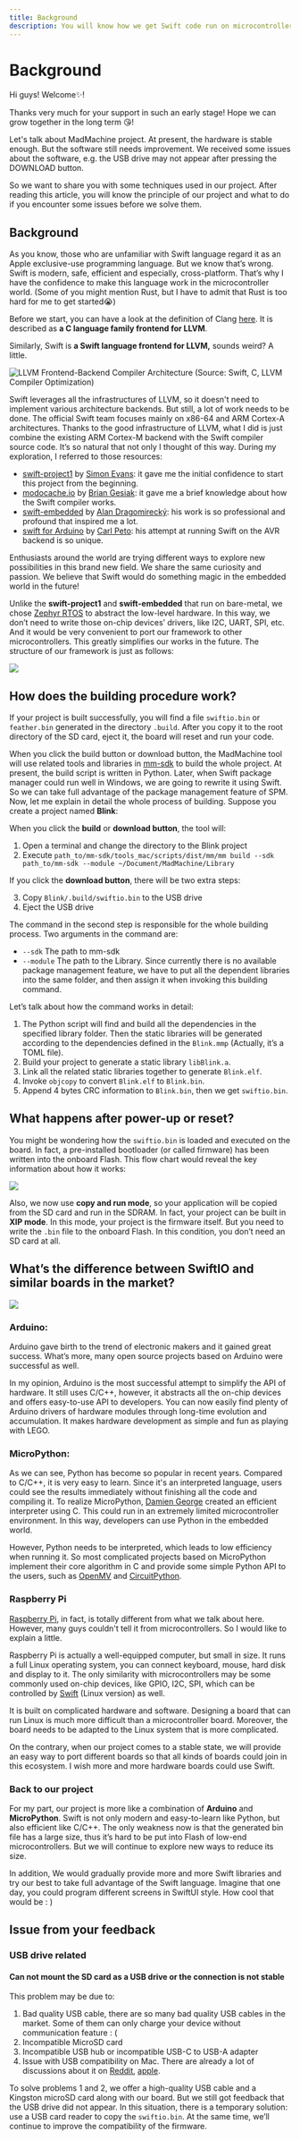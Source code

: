 ```yaml
---
title: Background
description: You will know how we get Swift code run on microcontrollers and how your code is built and downloaded to your board, What's more, you will understand the difference between our boards and others like Arduino, MicroPython, Rasberry Pi.
---
```


# Background

Hi guys! Welcome✨!

Thanks very much for your support in such an early stage! Hope we can grow together in the long term 😘!

Let's talk about MadMachine project. At present, the hardware is stable enough. But the software still needs improvement. We received some issues about the software, e.g. the USB drive may not appear after pressing the DOWNLOAD button.

So we want to share you with some techniques used in our project. After reading this article, you will know the principle of our project and what to do if you encounter some issues before we solve them.

## Background

As you know, those who are unfamiliar with Swift language regard it as an Apple exclusive-use programming language. But we know that’s wrong. Swift is modern, safe, efficient and especially, cross-platform. That’s why I have the confidence to make this language work in the microcontroller world. (Some of you might mention Rust, but I have to admit that Rust is too hard for me to get started😭)

Before we start, you can have a look at the definition of Clang [here](https://clang.llvm.org). It is described as **a C language family frontend for LLVM**.

Similarly, Swift is **a Swift language frontend for LLVM,** sounds weird? A little.

![LLVM Frontend-Backend Compiler Architecture \(Source: Swift, C, LLVM Compiler Optimization\)](img/LLVM.png)

Swift leverages all the infrastructures of LLVM, so it doesn't need to implement various architecture backends. But still, a lot of work needs to be done. The official Swift team focuses mainly on x86-64 and ARM Cortex-A architectures. Thanks to the good infrastructure of LLVM, what I did is just combine the existing ARM Cortex-M backend with the Swift compiler source code. It’s so natural that not only I thought of this way. During my exploration, I referred to those resources:

* [swift-project1](https://github.com/spevans/swift-project1) by [Simon Evans](https://twitter.com/sp_evans): it gave me the initial confidence to start this project from the beginning.
* [modocache.io](https://modocache.io/) by [Brian Gesiak](https://twitter.com/modocache): it gave me a brief knowledge about how the Swift compiler works.
* [swift-embedded](https://github.com/swift-embedded/swift-embedded) by [Alan Dragomirecký](https://twitter.com/aldrago): his work is so professional and profound that inspired me a lot.
* [swift for Arduino](https://www.swiftforarduino.com/) by [Carl Peto](https://twitter.com/carl_the_dev): his attempt at running Swift on the AVR backend is so unique.

Enthusiasts around the world are trying different ways to explore new possibilities in this brand new field. We share the same curiosity and passion. We believe that Swift would do something magic in the embedded world in the future!

Unlike the **swift-project1** and **swift-embedded** that run on bare-metal, we chose [Zephyr RTOS](https://docs.zephyrproject.org/latest/boards/arm/mm_swiftio/doc/index.html) to abstract the low-level hardware. In this way, we don’t need to write those on-chip devices’ drivers, like I2C, UART, SPI, etc. And it would be very convenient to port our framework to other microcontrollers. This greatly simplifies our works in the future. The structure of our framework is just as follows:

![](img/structure.png)

## How does the building procedure work?

If your project is built successfully, you will find a file `swiftio.bin` or `feather.bin` generated in the directory `.build`. After you copy it to the root directory of the SD card, eject it, the board will reset and run your code.

When you click the build button or download button, the MadMachine tool will use related tools and libraries in [mm-sdk](https://github.com/madmachineio/mm-sdk/releases) to build the whole project. At present, the build script is written in Python. Later, when Swift package manager could run well in Windows, we are going to rewrite it using Swift. So we can take full advantage of the package management feature of SPM. Now, let me explain in detail the whole process of building. Suppose you create a project named **Blink**:

When you click the **build** or **download button**, the tool will:

1. Open a terminal and change the directory to the Blink project
2. Execute `path_to/mm-sdk/tools_mac/scripts/dist/mm/mm build --sdk path_to/mm-sdk --module ~/Document/MadMachine/Library`

If you click the **download button**, there will be two extra steps:

3. Copy `Blink/.build/swiftio.bin` to the USB drive
4. Eject the USB drive

The command in the second step is responsible for the whole building process. Two arguments in the command are:

* `--sdk` The path to mm-sdk
* `--module` The path to the Library. Since currently there is no available package management feature, we have to put all the dependent libraries into the same folder, and then assign it when invoking this building command.

Let’s talk about how the command works in detail:

1. The Python script will find and build all the dependencies in the specified library folder. Then the static libraries will be generated according to the dependencies defined in the `Blink.mmp` (Actually, it’s a TOML file).
2. Build your project to generate a static library `libBlink.a`.
3. Link all the related static libraries together to generate `Blink.elf`.
4. Invoke `objcopy` to convert `Blink.elf` to `Blink.bin`.
5. Append 4 bytes CRC information to `Blink.bin`, then we get `swiftio.bin`.

## What happens after power-up or reset?

You might be wondering how the `swiftio.bin` is loaded and executed on the board. In fact, a pre-installed bootloader (or called firmware) has been written into the onboard Flash. This flow chart would reveal the key information about how it works:

![](img/firmware.png)

Also, we now use **copy and run mode**, so your application will be copied from the SD card and run in the SDRAM. In fact, your project can be built in **XIP mode**. In this mode, your project is the firmware itself. But you need to write the `.bin` file to the onboard Flash. In this condition, you don’t need an SD card at all.

## What’s the difference between SwiftIO and similar boards in the market?

![](img/comparison.png)

### Arduino:

Arduino gave birth to the trend of electronic makers and it gained great success. What’s more, many open source projects based on Arduino were successful as well.

In my opinion, Arduino is the most successful attempt to simplify the API of hardware. It still uses C/C++, however, it abstracts all the on-chip devices and offers easy-to-use API to developers. You can now easily find plenty of Arduino drivers of hardware modules through long-time evolution and accumulation. It makes hardware development as simple and fun as playing with LEGO.

### MicroPython:

As we can see, Python has become so popular in recent years. Compared to C/C++, it is very easy to learn. Since it's an interpreted language, users could see the results immediately without finishing all the code and compiling it. To realize MicroPython, [Damien George](https://micropython.org/) created an efficient interpreter using C. This could run in an extremely limited microcontroller environment. In this way, developers can use Python in the embedded world.

However, Python needs to be interpreted, which leads to low efficiency when running it. So most complicated projects based on MicroPython implement their core algorithm in C and provide some simple Python API to the users, such as [OpenMV](https://openmv.io/) and [CircuitPython](https://circuitpython.org/).

### Raspberry Pi

[Raspberry Pi](https://www.raspberrypi.org/), in fact, is totally different from what we talk about here. However, many guys couldn't tell it from microcontrollers. So I would like to explain a little.

Raspberry Pi is actually a well-equipped computer, but small in size. It runs a full Linux operating system, you can connect keyboard, mouse, hard disk and display to it. The only similarity with microcontrollers may be some commonly used on-chip devices, like GPIO, I2C, SPI, which can be controlled by [Swift](https://github.com/uraimo/SwiftyGPIO) (Linux version) as well.

It is built on complicated hardware and software. Designing a board that can run Linux is much more difficult than a microcontroller board. Moreover, the board needs to be adapted to the Linux system that is more complicated.

On the contrary, when our project comes to a stable state, we will provide an easy way to port different boards so that all kinds of boards could join in this ecosystem. I wish more and more hardware boards could use Swift.

### Back to our project

For my part, our project is more like a combination of **Arduino** and **MicroPython**. Swift is not only modern and easy-to-learn like Python, but also efficient like C/C++. The only weakness now is that the generated bin file has a large size, thus it’s hard to be put into Flash of low-end microcontrollers. But we will continue to explore new ways to reduce its size.

In addition, We would gradually provide more and more Swift libraries and try our best to take full advantage of the Swift language. Imagine that one day, you could program different screens in SwiftUI style. How cool that would be : )

## Issue from your feedback

### USB drive related

#### Can not mount the SD card as a USB drive or the connection is not stable

This problem may be due to:

1. Bad quality USB cable, there are so many bad quality USB cables in the market. Some of them can only charge your device without communication feature : (
2. Incompatible MicroSD card
3. Incompatible USB hub or incompatible USB-C to USB-A adapter
4. Issue with USB compatibility on Mac. There are already a lot of discussions about it on [Reddit](https://www.reddit.com/r/mac/comments/gp5b1z/usb_20_issues_on_new_macbook_pro_13_2020/), [apple](https://discussions.apple.com/thread/251356598).

To solve problems 1 and 2, we offer a high-quality USB cable and a Kingston microSD card along with our board. But we still got feedback that the USB drive did not appear. In this situation, there is a temporary solution: use a USB card reader to copy the `swiftio.bin`. At the same time, we’ll continue to improve the compatibility of the firmware.
